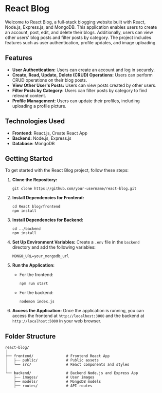 # React Blog

Welcome to React Blog, a full-stack blogging website built with React, Node.js, Express.js, and MongoDB. This application enables users to create an account, post, edit, and delete their blogs. Additionally, users can view other users' blog posts and filter posts by category. The project includes features such as user authentication, profile updates, and image uploading.

## Features

- **User Authentication:** Users can create an account and log in securely.
- **Create, Read, Update, Delete (CRUD) Operations:** Users can perform CRUD operations on their blog posts.
- **View Other User's Posts:** Users can view posts created by other users.
- **Filter Posts by Category:** Users can filter posts by category to find relevant content.
- **Profile Management:** Users can update their profiles, including uploading a profile picture.

## Technologies Used

- **Frontend:** React.js, Create React App
- **Backend:** Node.js, Express.js
- **Database:** MongoDB

## Getting Started

To get started with the React Blog project, follow these steps:

1. **Clone the Repository:**
   ```
   git clone https://github.com/your-username/react-blog.git
   ```

2. **Install Dependencies for Frontend:**
   ```
   cd React blog/frontend
   npm install
   ```

3. **Install Dependencies for Backend:**
   ```
   cd ../backend
   npm install
   ```

4. **Set Up Environment Variables:**
   Create a `.env` file in the `backend` directory and add the following variables:
   ```
   MONGO_URL=your_mongodb_url
   
   ```

5. **Run the Application:**
   - For the frontend:
     ```
     npm run start
     ```
   - For the backend:
     ```
     nodemon index.js
     ```

6. **Access the Application:**
   Once the application is running, you can access the frontend at `http://localhost:3000` and the backend at `http://localhost:5000` in your web browser.

## Folder Structure

```
react-blog/
│
├── frontend/               # Frontend React App
│   ├── public/             # Public assets
│   └── src/                # React components and styles
│
└── backend/                # Backend Node.js and Express App
    ├── images/             # User images
    ├── models/             # MongoDB models
    ├── routes/             # API routes
    

```

